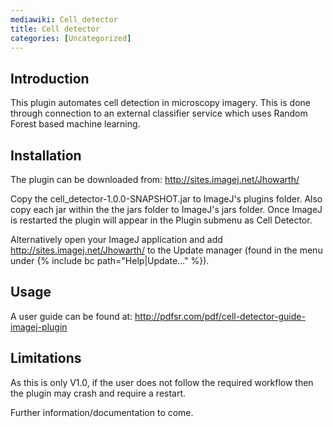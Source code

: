 ```yaml
---
mediawiki: Cell_detector
title: Cell detector
categories: [Uncategorized]
---
```


## **Introduction**

This plugin automates cell detection in microscopy imagery. This is done through connection to an external classifier service which uses Random Forest based machine learning.

## **Installation**

The plugin can be downloaded from: http://sites.imagej.net/Jhowarth/

Copy the cell\_detector-1.0.0-SNAPSHOT.jar to ImageJ's plugins folder. Also copy each jar within the the jars folder to ImageJ's jars folder. Once ImageJ is restarted the plugin will appear in the Plugin submenu as Cell Detector.

Alternatively open your ImageJ application and add http://sites.imagej.net/Jhowarth/ to the Update manager (found in the menu under {% include bc path="Help|Update..." %}).

## **Usage**

A user guide can be found at: http://pdfsr.com/pdf/cell-detector-guide-imagej-plugin

## **Limitations**

As this is only V1.0, if the user does not follow the required workflow then the plugin may crash and require a restart.

Further information/documentation to come.

